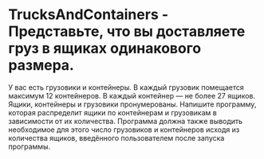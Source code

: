 # TrucksAndContainers - Представьте, что вы доставляете груз в ящиках одинакового размера. 
У вас есть грузовики и контейнеры. В каждый грузовик помещается максимум 12 контейнеров. 
В каждый контейнер — не более 27 ящиков. Ящики, контейнеры и грузовики пронумерованы.
Напишите программу, которая 
распределит ящики по контейнерам и грузовикам в зависимости от их количества.
Программа должна также выводить необходимое для этого число грузовиков и контейнеров 
исходя из количества ящиков, введённого пользователем после запуска программы.
